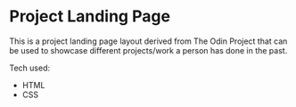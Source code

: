 # Project Landing Page

This is a project landing page layout derived from The Odin Project that can be used to showcase different projects/work a person has done in the past.

Tech used:

- HTML
- CSS
